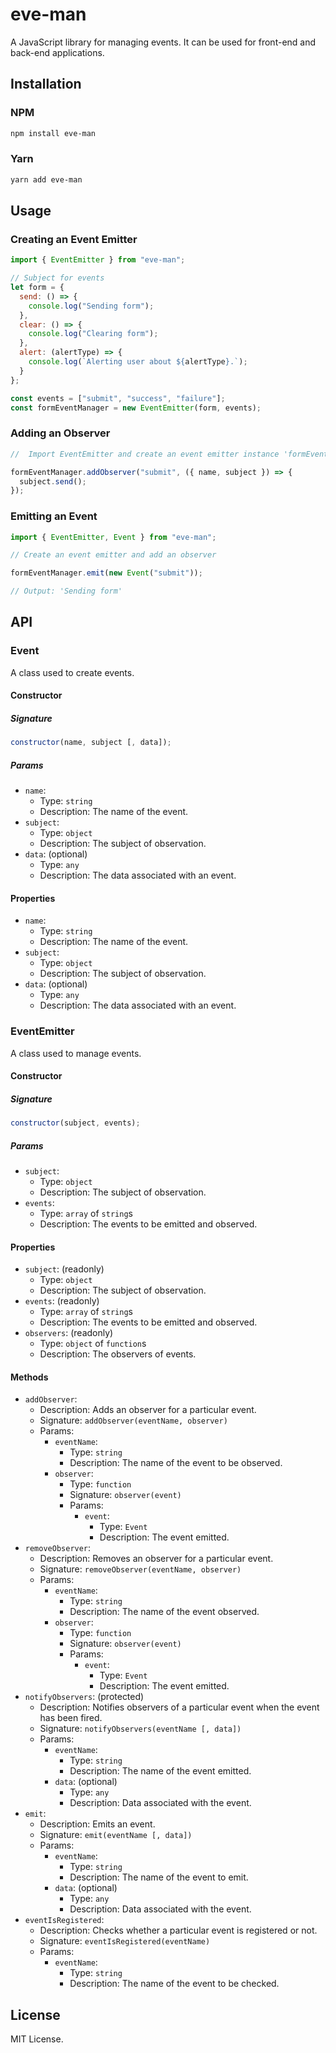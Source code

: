 # eve-man

A JavaScript library for managing events. It can be used for front-end and back-end applications.

## Installation

### NPM

```bash
npm install eve-man
```

### Yarn

```bash
yarn add eve-man
```

## Usage

### Creating an Event Emitter

```js
import { EventEmitter } from "eve-man";

// Subject for events
let form = {
  send: () => {
    console.log("Sending form");
  },
  clear: () => {
    console.log("Clearing form");
  },
  alert: (alertType) => {
    console.log(`Alerting user about ${alertType}.`);
  }
};

const events = ["submit", "success", "failure"];
const formEventManager = new EventEmitter(form, events);
```

### Adding an Observer

```js
//  Import EventEmitter and create an event emitter instance 'formEventManager'

formEventManager.addObserver("submit", ({ name, subject }) => {
  subject.send();
});
```

### Emitting an Event

```js
import { EventEmitter, Event } from "eve-man";

// Create an event emitter and add an observer

formEventManager.emit(new Event("submit"));

// Output: 'Sending form'
```

## API

### Event

A class used to create events.

#### Constructor

##### Signature

```js
constructor(name, subject [, data]);
```

##### Params

- `name`:
  - Type: `string`
  - Description: The name of the event.
- `subject`:
  - Type: `object`
  - Description: The subject of observation.
- `data`: (optional)
  - Type: `any`
  - Description: The data associated with an event.

#### Properties

- `name`:
  - Type: `string`
  - Description: The name of the event.
- `subject`:
  - Type: `object`
  - Description: The subject of observation.
- `data`: (optional)
  - Type: `any`
  - Description: The data associated with an event.

### EventEmitter

A class used to manage events.

#### Constructor

##### Signature

```js
constructor(subject, events);
```

##### Params

- `subject`:
  - Type: `object`
  - Description: The subject of observation.
- `events`:
  - Type: `array` of `string`s
  - Description: The events to be emitted and observed.

#### Properties

- `subject`: (readonly)
  - Type: `object`
  - Description: The subject of observation.
- `events`: (readonly)
  - Type: `array` of `string`s
  - Description: The events to be emitted and observed.
- `observers`: (readonly)
  - Type: `object` of `function`s
  - Description: The observers of events.

#### Methods

- `addObserver`:
  - Description: Adds an observer for a particular event.
  - Signature: `addObserver(eventName, observer)`
  - Params:
    - `eventName`:
      - Type: `string`
      - Description: The name of the event to be observed.
    - `observer`:
      - Type: `function`
      - Signature: `observer(event)`
      - Params:
        - `event`:
          - Type: `Event`
          - Description: The event emitted.
- `removeObserver`:
  - Description: Removes an observer for a particular event.
  - Signature: `removeObserver(eventName, observer)`
  - Params:
    - `eventName`:
      - Type: `string`
      - Description: The name of the event observed.
    - `observer`:
      - Type: `function`
      - Signature: `observer(event)`
      - Params:
        - `event`:
          - Type: `Event`
          - Description: The event emitted.
- `notifyObservers`: (protected)
  - Description: Notifies observers of a particular event when the event has been fired.
  - Signature: `notifyObservers(eventName [, data])`
  - Params:
    - `eventName`:
      - Type: `string`
      - Description: The name of the event emitted.
    - `data`: (optional)
      - Type: `any`
      - Description: Data associated with the event.
- `emit`:
  - Description: Emits an event.
  - Signature: `emit(eventName [, data])`
  - Params:
    - `eventName`:
      - Type: `string`
      - Description: The name of the event to emit.
    - `data`: (optional)
      - Type: `any`
      - Description: Data associated with the event.
- `eventIsRegistered`:
  - Description: Checks whether a particular event is registered or not.
  - Signature: `eventIsRegistered(eventName)`
  - Params:
    - `eventName`:
      - Type: `string`
      - Description: The name of the event to be checked.

## License

MIT License.
